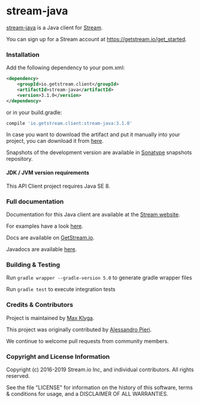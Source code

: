 stream-java
===========
[stream-java](https://github.com/GetStream/stream-java) is a Java client for [Stream](https://getstream.io/).

You can sign up for a Stream account at https://getstream.io/get_started.

### Installation

Add the following dependency to your pom.xml:

```xml
<dependency>
    <groupId>io.getstream.client</groupId>
    <artifactId>stream-java</artifactId>
    <version>3.1.0</version>
</dependency>
```

or in your build.gradle:

```gradle
compile 'io.getstream.client:stream-java:3.1.0'
```

In case you want to download the artifact and put it manually into your project,
you can download it from [here](https://github.com/GetStream/stream-java/releases).

Snapshots of the development version are available in [Sonatype](https://oss.sonatype.org/content/repositories/snapshots/io/getstream/client/) snapshots repository.

#### JDK / JVM version requirements

This API Client project requires Java SE 8.

### Full documentation

Documentation for this Java client are available at the [Stream website](https://getstream.io/docs/?language=java).

For examples have a look [here](https://github.com/GetStream/stream-java/tree/master/example/Example.java).

Docs are available on [GetStream.io](http://getstream.io/docs/).

Javadocs are available [here](https://getstream.github.io/stream-java/).

### Building & Testing

Run `gradle wrapper --gradle-version 5.0` to generate gradle wrapper files

Run `gradle test` to execute integration tests

### Credits & Contributors

Project is maintained by [Max Klyga](nekuromento).

This project was originally contributed by [Alessandro Pieri](sirio7g).

We continue to welcome pull requests from community members.

### Copyright and License Information

Copyright (c) 2016-2019 Stream.io Inc, and individual contributors. All rights reserved.

See the file "LICENSE" for information on the history of this software, terms & conditions for usage, and a DISCLAIMER OF ALL WARRANTIES.

